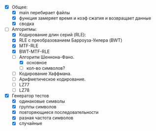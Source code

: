  - [x] Общее:
    - [x] main перебирает файлы
    - [x] функция замеряет время и коэф  сжатия и возвращает данные
    - [x] сводка
 - [ ] Алгоритмы:
    - [x] Кодирование длин серий (RLE):
    - [x] RLE с преобразованием Барроуза-Уилера (BWT)
    - [x] MTF-RLE
    - [x] BWT-MTF-RLE
    - [ ] Алгоритм Шеннона-Фано.
      - [x] основное
      - [ ] кол-во символов?
    - [ ] Кодирование Хаффмана.
    - [ ] Арифметическое кодирование.
    - [ ] LZ77
    - [ ] LZ78
- [x] Генератор тестов
   - [x] одинаковые символы
   - [x] группы символов
   - [x] повторяющиеся последовательности
   - [x] разная частота символов
   - [x] случайные